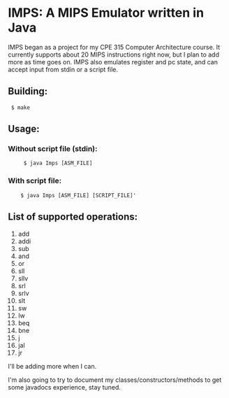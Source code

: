 # IMPS: A MIPS Emulator written in Java

IMPS began as a project for my CPE 315 Computer Architecture course. It currently supports about 20 MIPS instructions right now, but I plan to add more as time goes on. IMPS also emulates register and pc state, and can accept input from stdin or a script file.

## Building:
```shell
 $ make
```

## Usage:
   
###    Without script file (stdin):
      
```shell
     $ java Imps [ASM_FILE]
```

###    With script file:

```shell
    $ java Imps [ASM_FILE] [SCRIPT_FILE]'
```

## List of supported operations:
1. add
1. addi
1. sub
1. and
1. or
1. sll
1. sllv
1. srl
1. srlv
1. slt
1. sw
1. lw
1. beq
1. bne
1. j
1. jal
1. jr

I'll be adding more when I can.

I'm also going to try to document my classes/constructors/methods to get some javadocs experience, stay tuned.
